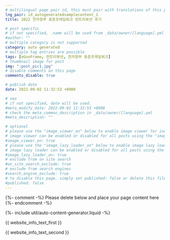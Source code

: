 ```yaml
---
# multilingual page pair id, this must pair with translations of this page. (This name must be unique)
lng_pair: id_autogeneratedsamplecontent_1
title: 2022 전자정부 표준프레임워크 컨트리뷰션 후기

# post specific
# if not specified, .name will be used from _data/owner/[language].yml
#author: ""
# multiple category is not supported
category: auto generated
# multiple tag entries are possible
tags: [eGovFrame, 컨트리뷰션, 전자정부 표준프레임워크]
# thumbnail image for post
img: ":post_pic1.jpg"
# disable comments on this page
comments_disable: true

# publish date
date: 2022-09-02 11:32:53 +0900

# seo
# if not specified, date will be used.
#meta_modify_date: 2022-09-02 11:32:53 +0900
# check the meta_common_description in _data/owner/[language].yml
#meta_description: ""

# optional
# please use the "image_viewer_on" below to enable image viewer for individual pages or posts (_posts/ or [language]/_posts folders).
# image viewer can be enabled or disabled for all posts using the "image_viewer_posts: true" setting in _data/conf/main.yml.
#image_viewer_on: true
# please use the "image_lazy_loader_on" below to enable image lazy loader for individual pages or posts (_posts/ or [language]/_posts folders).
# image lazy loader can be enabled or disabled for all posts using the "image_lazy_loader_posts: true" setting in _data/conf/main.yml.
#image_lazy_loader_on: true
# exclude from on site search
#on_site_search_exclude: true
# exclude from search engines
#search_engine_exclude: true
# to disable this page, simply set published: false or delete this file
#published: false
---
```


{%- comment -%} Please delete below and place your page content here {%- endcomment -%}

{%- include util/auto-content-generator.liquid -%}

<!-- outline-start -->

{{ website_info_text_first }}

<!-- outline-end -->

{{ website_info_text_second }}
